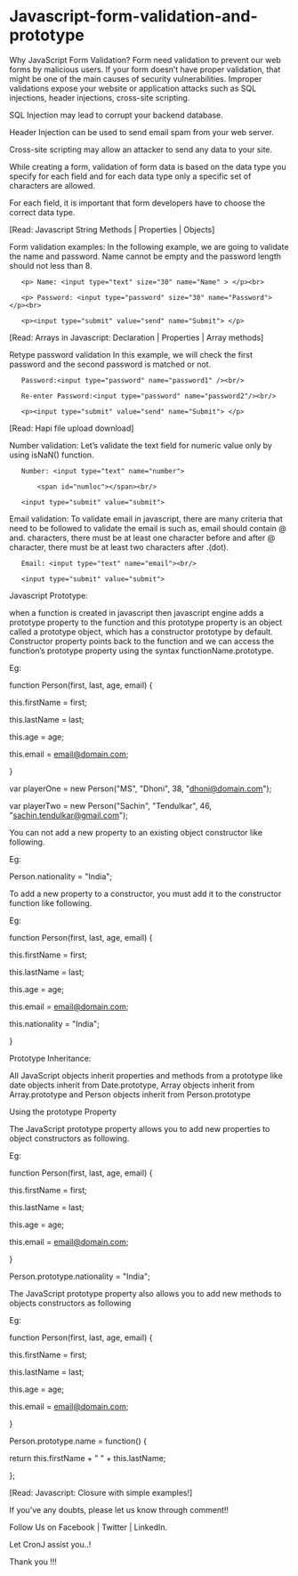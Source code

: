 # Javascript-form-validation-and-prototype
Why JavaScript Form Validation?
Form need validation to prevent our web forms by malicious users. If your form doesn’t have proper validation, that might be one of the main causes of security vulnerabilities. Improper validations expose your website or application attacks such as SQL injections, header injections, cross-site scripting.

 

SQL Injection may lead to corrupt your backend database.

 

Header Injection can be used to send email spam from your web server.

 

Cross-site scripting may allow an attacker to send any data to your site.

 

While creating a form, validation of form data is based on the data type you specify for each field and for each data type only a specific set of characters are allowed.

 

For each field, it is important that form developers have to choose the correct data type.

 

[Read: Javascript String Methods | Properties | Objects]

 

Form validation examples:
In the following example, we are going to validate the name and password. Name cannot be empty and the password length should not less than 8.

 

<!DOCTYPE html>

<html>

<head>

   <meta charset='utf-8'>

   <meta http-equiv='X-UA-Compatible' content='IE=edge'>

   <title>Form Validation</title>

   <meta name='viewport' content='width=device-width, initial-scale=1'>

</head>

<script>

   function formValidation() {

       var name = document.RegForm.Name.value;  

       var password = document.RegForm.Password.value;  

       console.log(name);

       console.log(password);

       if (name == null || name == ""){  

           alert("Name can't be blank");  

           return false;  

       }

       if(password.length < 8){  

           alert("Password must be at least 8 characters long.");  

           return false;

       }

   }

</script>

<body>

   <form name="RegForm" action="" onsubmit="return formValidation()" method="post">  

       <p> Name: <input type="text" size="30" name="Name" > </p><br>        

       <p> Password: <input type="password" size="30" name="Password"> </p><br>

       <p><input type="submit" value="send" name="Submit"> </p>          

   </form>

</body>

</html>
 

[Read: Arrays in Javascript: Declaration | Properties | Array methods]

Retype password validation
In this example, we will check the first password and the second password is matched or not.

 

<script>

   function formValidation() {

       var passwordOne = document.RegForm.password1.value;  

       var passwordTwo = document.RegForm.password2.value;  

       if(passwordOne == passwordTwo){  

           return true;  

       }

       else{

       alert("password must be same!");  

           return false;  

       }

   }

</script>

<body>

   <form name="RegForm" action="" onsubmit="return formValidation()" method="post">  

       Password:<input type="password" name="password1" /><br/>  

       Re-enter Password:<input type="password" name="password2"/><br/>  

       <p><input type="submit" value="send" name="Submit"> </p>          

   </form>

</body>

</html>
[Read: Hapi file upload download]

Number validation:
Let’s validate the text field for numeric value only by using isNaN() function.

 

<script>

   function formValidation() {

       var num = document.RegForm.number.value;  

       if (isNaN(num)){  

           document.getElementById("numloc").innerHTML="Enter Numeric value only";  

           return false;

       }else{

           return true;  

       }

   }

</script>

<body>

   <form name="RegForm" action="" onsubmit="return formValidation()" method="post">  

       Number: <input type="text" name="number">

           <span id="numloc"></span><br/>  

       <input type="submit" value="submit">  

   </form>

</body>

</html>
Email validation:
To validate email in javascript, there are many criteria that need to be followed to validate the email is such as, email should contain @ and. characters, there must be at least one character before and after @ character, there must be at least two characters after .(dot).

 

<script>

   function formValidation() {

       var x = document.myform.email.value;  

       var atposition = x.indexOf("@");  

       var dotposition = x.lastIndexOf(".");  

       if (atposition<1 || dotposition<atposition+2 || dotposition+2>=x.length){  

           alert("Please enter a valid email address \n atpostion:"+atposition+"\n dotposition:"+dotposition);  

           return false;  

       }

   }

</script>

<body>

   <form name="RegForm" action="" onsubmit="return formValidation()" method="post">  

       Email: <input type="text" name="email"><br/>  

       <input type="submit" value="submit">  

   </form>

</body>
 

Javascript Prototype:

when a function is created in javascript then javascript engine adds a prototype property to the function and this prototype property is an object called a prototype object, which has a constructor prototype by default. Constructor property points back to the function and we can access the function’s prototype property using the syntax functionName.prototype.

 

Eg:

 

function Person(first, last, age, email) {

 this.firstName = first;

 this.lastName = last;

 this.age = age;

 this.email = email@domain.com;

}

var playerOne = new Person("MS", "Dhoni", 38, "dhoni@domain.com");

var playerTwo = new Person("Sachin", "Tendulkar", 46, "sachin.tendulkar@gmail.com");
 

You can not add a new property to an existing object constructor like following.

 

Eg:

 

Person.nationality = "India";
 

To add a new property to a constructor, you must add it to the constructor function like following.

 

Eg:

 

function Person(first, last, age, email) {

 this.firstName = first;

 this.lastName = last;

 this.age = age;

 this.email = email@domain.com;

 this.nationality = "India";

}
 

Prototype Inheritance:

All JavaScript objects inherit properties and methods from a prototype like date objects inherit from Date.prototype, Array objects inherit from Array.prototype and Person objects inherit from Person.prototype

 

Using the prototype Property

 

The JavaScript prototype property allows you to add new properties to object constructors as following.

 

Eg:

function Person(first, last, age, email) {

 this.firstName = first;

 this.lastName = last;

 this.age = age;

 this.email = email@domain.com;

}


Person.prototype.nationality = "India";
 

The JavaScript prototype property also allows you to add new methods to objects constructors as following

 

Eg:

function Person(first, last, age, email) {

 this.firstName = first;

 this.lastName = last;

 this.age = age;

 this.email = email@domain.com;

}

Person.prototype.name = function() {

 return this.firstName + " " + this.lastName;

};
 

[Read: Javascript: Closure with simple examples!]

 

If you’ve any doubts, please let us know through comment!!

Follow Us on Facebook | Twitter | LinkedIn.

Let CronJ assist you..!

Thank you !!!

